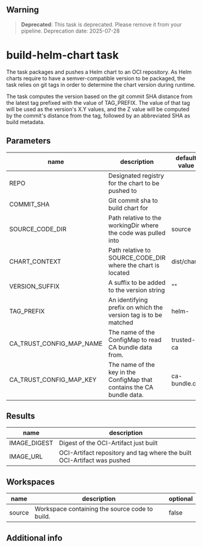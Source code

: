 ## Warning
> **Deprecated**: This task is deprecated. Please remove it from your pipeline.
  Deprecation date: 2025-07-28

# build-helm-chart task

The task packages and pushes a Helm chart to an OCI repository.
As Helm charts require to have a semver-compatible version to be packaged, the
task relies on git tags in order to determine the chart version during runtime.

The task computes the version based on the git commit SHA distance from the latest
tag prefixed with the value of TAG_PREFIX. The value of that tag will be used as
the version's X.Y values, and the Z value will be computed by the commit's distance
from the tag, followed by an abbreviated SHA as build metadata.

## Parameters
|name|description|default value|required|
|---|---|---|---|
|REPO|Designated registry for the chart to be pushed to||true|
|COMMIT_SHA|Git commit sha to build chart for||true|
|SOURCE_CODE_DIR|Path relative to the workingDir where the code was pulled into|source|false|
|CHART_CONTEXT|Path relative to SOURCE_CODE_DIR where the chart is located|dist/chart/|false|
|VERSION_SUFFIX|A suffix to be added to the version string|""|false|
|TAG_PREFIX|An identifying prefix on which the version tag is to be matched|helm-|false|
|CA_TRUST_CONFIG_MAP_NAME|The name of the ConfigMap to read CA bundle data from.|trusted-ca|false|
|CA_TRUST_CONFIG_MAP_KEY|The name of the key in the ConfigMap that contains the CA bundle data.|ca-bundle.crt|false|

## Results
|name|description|
|---|---|
|IMAGE_DIGEST|Digest of the OCI-Artifact just built|
|IMAGE_URL|OCI-Artifact repository and tag where the built OCI-Artifact was pushed|

## Workspaces
|name|description|optional|
|---|---|---|
|source|Workspace containing the source code to build.|false|

## Additional info
